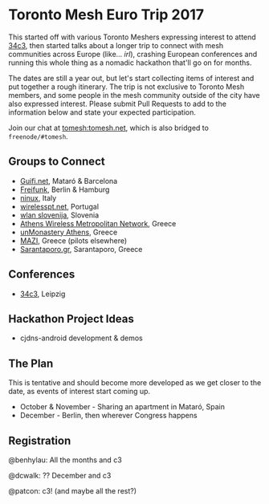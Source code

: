 # Toronto Mesh Euro Trip 2017

This started off with various Toronto Meshers expressing interest to attend [34c3](https://en.wikipedia.org/wiki/Chaos_Communication_Congress), then started talks about a longer trip to connect with mesh communities across Europe (like... _irl_), crashing European conferences and running this whole thing as a nomadic hackathon that'll go on for months.

The dates are still a year out, but let's start collecting items of interest and put together a rough itinerary. The trip is not exclusive to Toronto Mesh members, and some people in the mesh community outside of the city have also expressed interest. Please submit Pull Requests to add to the information below and state your expected participation.

Join our chat at [tomesh:tomesh.net](https://chat.tomesh.net/#/room/#tomesh:tomesh.net), which is also bridged to `freenode/#tomesh`.

## Groups to Connect

- [Guifi.net](https://guifi.net), Mataró & Barcelona
- [Freifunk](https://freifunk.net), Berlin & Hamburg
- [ninux](http://ninux.org), Italy
- [wirelesspt.net](wirelesspt.net), Portugal
- [wlan slovenija](https://nodes.wlan-si.net), Slovenia
- [Athens Wireless Metropolitan Network](http://www.awmn.net), Greece
- [unMonastery Athens](http://unmonastery.org/), Greece
- [MAZI](http://www.mazizone.eu/), Greece (pilots elsewhere)
- [Sarantaporo.gr](http://www.sarantaporo.gr/), Sarantaporo, Greece

## Conferences

- [34c3](https://www.ccc.de/en/), Leipzig

## Hackathon Project Ideas

- cjdns-android development & demos

## The Plan

This is tentative and should become more developed as we get closer to the date, as events of interest start coming up.

- October & November - Sharing an apartment in Mataró, Spain
- December - Berlin, then wherever Congress happens

## Registration

@benhylau: All the months and c3

@dcwalk: ?? December and c3

@patcon: c3! (and maybe all the rest?)
